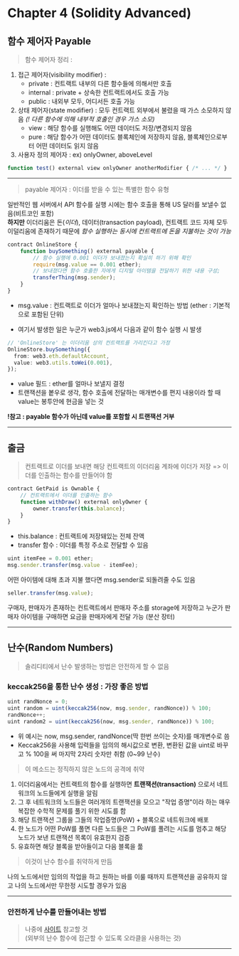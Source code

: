 # Chapter 4 (Solidity Advanced)

## 함수 제어자 Payable

> 함수 제어자 정리 :

1. 접근 제어자(visibility modifier) :
   - private : 컨트랙트 내부의 다른 함수들에 의해서만 호출
   - internal : private + 상속한 컨트랙트에서도 호출 가능
   - public : 내외부 모두, 어디서든 호출 가능
2. 상태 제어자(state modifier) : 모두 컨트랙트 외부에서 불렸을 때 가스 소모하지 않음 _(! 다른 함수에 의해 내부적 호출인 경우 가스 소모)_
   - view : 해당 함수를 실행해도 어떤 데이터도 저장/변경되지 않음
   - pure : 해당 함수가 어떤 데이터도 블록체인에 저장하지 않음, 블록체인으로부터 어떤 데이터도 읽지 않음
3. 사용자 정의 제어자 : ex) onlyOwner, aboveLevel

```ts
function test() external view onlyOwner anotherModifier { /* ... */ }
```

---

> payable 제어자 : 이더를 받을 수 있는 특별한 함수 유형

일반적인 웹 서버에서 API 함수를 실행 시에는 함수 호출을 통해 US 달러를 보낼수 없음(비트코인 포함) <br>
**하지만** 이더리움은 돈(_이더_), 데이터(transaction payload), 컨트랙트 코드 자체 모두 이덜리움에 존재하기 때문에 _함수 실행하는 동시에 컨트랙트에 돈을 지불하는 것이 가능_

```ts
contract OnlineStore {
    function buySomething() external payable {
        // 함수 실행에 0.001 이더가 보내졌는지 확실히 하기 위해 확인
        require(msg.value == 0.001 ether);
        // 보내졌다면 함수 호출한 자에게 디지털 아이템을 전달하기 위한 내용 구성;
        transferThing(msg.sender);
    }
}
```

- msg.value : 컨트랙트로 이더가 얼마나 보내졌는지 확인하는 방법 (ether : 기본적으로 포함된 단위)

- 여기서 발생한 일은 누군가 web3.js에서 다음과 같이 함수 실행 시 발생

```ts
// 'OnlineStore' 는 이더리움 상의 컨트랙트를 가리킨다고 가정
OnlineStore.buySomething({
  from: web3.eth.defaultAccount,
  value: web3.utils.toWei(0.001),
});
```

- value 필드 : ether를 얼마나 보낼지 결정
- 트랜잭션을 봍우로 생각, 함수 호출에 전달하는 매개변수를 편지 내용이라 할 때 value는 봉투안에 현금을 넣는 것

**!참고 : payable 함수가 아닌데 value를 포함할 시 트랜잭션 거부**

---

## 출금

> 컨트랙트로 이더를 보내면 해당 컨트랙트의 이더리움 계좌에 이더가 저장 => 이더를 인출하는 함수를 만들어야 함

```ts
contract GetPaid is Ownable {
    // 컨트랙트에서 이더를 인출하는 함수
    function withDraw() external onlyOwner {
        owner.transfer(this.balance);
    }
}
```

- this.balance : 컨트랙트에 저장돼있는 전체 잔액
- transfer 함수 : 이더를 특정 주소로 전달할 수 있음

```ts
uint itemFee = 0.001 ether;
msg.sender.transfer(msg.value - itemFee);
```

어떤 아이템에 대해 초과 지불 했다면 msg.sender로 되돌려줄 수도 있음

```ts
seller.transfer(msg.value);
```

구매자, 판매자가 존재하는 컨트랙트에서 판매자 주소를 storage에 저장하고 누군가 판매자 아이템을 구매하면 요금을 판매자에게 전달 가능 (분산 장터)

---

## 난수(Random Numbers)

> 솔리디티에서 난수 발생하는 방법은 안전하게 할 수 없음

### keccak256을 통한 난수 생성 : 가장 좋은 방법

```ts
uint randNonce = 0;
uint random = uint(keccak256(now, msg.sender, randNonce)) % 100;
randNonce++;
uint random2 = uint(keccak256(now, msg.sender, randNonce)) % 100;
```

- 위 예시는 now, msg.sender, randNonce(딱 한번 쓰이는 숫자)를 매개변수로 씀
- Keccak256을 사용해 입력들을 임의의 해시값으로 변환, 변환된 값을 uint로 바꾸고 % 100을 써 마지막 2자리 숫자만 취함 (0~99 난수)

> 이 메소드는 정직하지 않은 노드의 공격에 취약

1. 이더리움에서는 컨트랙트의 함수를 실행하면 **트랜잭션(transaction)** 으로서 네트워크의 노드들에게 실행을 알림
2. 그 후 네트워크의 노드들은 여러개의 트랜잭션을 모으고 "작업 증명"이라 하는 매우 복잡한 수학적 문제를 풀기 위한 시도를 함
3. 해당 트랜잭션 그룹을 그들의 작업증명(PoW) + 블록으로 네트워크에 배포
4. 한 노드가 어떤 PoW를 풀면 다른 노드들은 그 PoW를 풀려는 시도를 멈추고 해당 노드가 보낸 트랜잭션 목록이 유효한지 검증
5. 유효하면 해당 블록을 받아들이고 다음 블록을 풂

> 이것이 난수 함수를 취약하게 만듬

나의 노드에서만 임의의 작업을 하고 원하는 바를 이룰 때까지 트랜잭션을 공유하지 않고 나의 노드에서만 무한정 시도할 경우가 있음

---

### 안전하게 난수를 만들어내는 방법

> 나중에 [사이트](https://ethereum.stackexchange.com/questions/191/how-can-i-securely-generate-a-random-number-in-my-smart-contract) 참고할 것 <br>
> (외부의 난수 함수에 접근할 수 있도록 오라클을 사용하는 것)

---
